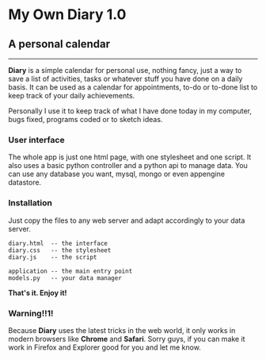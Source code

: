 # My Own Diary 1.0

## A personal calendar

* * * * *

**Diary** is a simple calendar for personal use, nothing fancy, 
just a way to save a list of activities, tasks or whatever stuff 
you have done on a daily basis. It can be used as a calendar for 
appointments, to-do or to-done list to keep track of your daily 
achievements.

Personally I use it to keep track of what I have done today in my 
computer, bugs fixed, programs coded or to sketch ideas.



### User interface

The whole app is just one html page, with one stylesheet and one script. 
It also uses a basic python controller and a python api to manage data.
You can use any database you want, mysql, mongo or even appengine datastore.



### Installation

Just copy the files to any web server and adapt accordingly to your data server.

    diary.html  -- the interface
    diary.css   -- the stylesheet
    diary.js    -- the script

    application -- the main entry point
    models.py   -- your data manager

**That's it. Enjoy it!**



### Warning!!1!

Because **Diary** uses the latest tricks in the web world, it only works in modern browsers like **Chrome** and **Safari**. Sorry guys, if you can make it work in Firefox and Explorer good for you and let me know.
